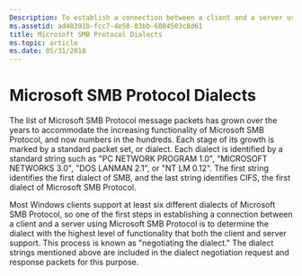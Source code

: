 ```yaml
---
Description: To establish a connection between a client and a server using Microsoft SMB Protocol, you must first determine the dialect with the highest level of functionality that both the client and server support.
ms.assetid: ad48391b-fcc7-4e58-83bb-6084503c8d61
title: Microsoft SMB Protocol Dialects
ms.topic: article
ms.date: 05/31/2018
---
```


# Microsoft SMB Protocol Dialects

The list of Microsoft SMB Protocol message packets has grown over the years to accommodate the increasing functionality of Microsoft SMB Protocol, and now numbers in the hundreds. Each stage of its growth is marked by a standard packet set, or dialect. Each dialect is identified by a standard string such as "PC NETWORK PROGRAM 1.0", "MICROSOFT NETWORKS 3.0", "DOS LANMAN 2.1", or "NT LM 0.12". The first string identifies the first dialect of SMB, and the last string identifies CIFS, the first dialect of Microsoft SMB Protocol.

Most Windows clients support at least six different dialects of Microsoft SMB Protocol, so one of the first steps in establishing a connection between a client and a server using Microsoft SMB Protocol is to determine the dialect with the highest level of functionality that both the client and server support. This process is known as "negotiating the dialect." The dialect strings mentioned above are included in the dialect negotiation request and response packets for this purpose.

 

 



